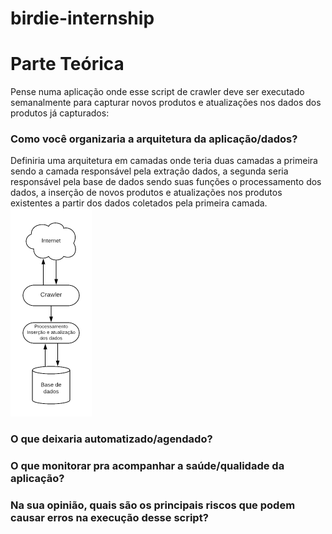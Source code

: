 # birdie-internship

# Parte Teórica
Pense numa aplicação onde esse script de crawler deve ser executado semanalmente para capturar novos produtos e atualizações nos dados dos produtos já capturados:

### Como você organizaria a arquitetura da aplicação/dados?
   Definiria uma arquitetura em camadas onde teria duas camadas a primeira sendo a camada responsável pela 
   extração dados, a segunda seria responsável pela base de dados sendo suas funções o processamento dos dados, 
   a inserção de novos produtos e atualizações nos produtos existentes a partir dos dados coletados pela primeira camada.
      <img style="width: 130px; margin: auto;" src="https://github.com/leoMurtha/birdie-internship/blob/master/data/arquitetura.png ">
   

  
### O que deixaria automatizado/agendado?
  
### O que monitorar pra acompanhar a saúde/qualidade da aplicação?
  
### Na sua opinião, quais são os principais riscos que podem causar erros na execução desse script?
  

